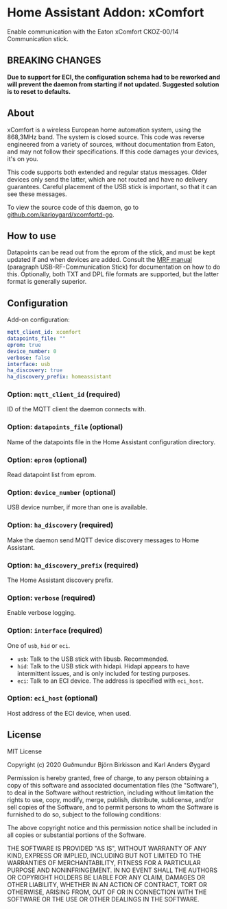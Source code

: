 # Home Assistant Addon: xComfort

Enable communication with the Eaton xComfort CKOZ-00/14 Communication stick.

## BREAKING CHANGES

**Due to support for ECI, the configuration schema had to be reworked and will prevent the daemon from starting if not updated.  Suggested solution is to reset to defaults.**

## About

xComfort is a wireless European home automation system, using the 868,3MHz band. The system is closed source. This code was reverse engineered from a variety of sources, without documentation from Eaton, and may not follow their specifications. If this code damages your devices, it's on you.

This code supports both extended and regular status messages. Older devices only send the latter, which are not routed and have no delivery guarantees. Careful placement of the USB stick is important, so that it can see these messages.

To view the source code of this daemon, go to [github.com/karloygard/xcomfortd-go](https://github.com/karloygard/xcomfortd-go).

## How to use

Datapoints can be read out from the eprom of the stick, and must be kept updated if and when devices are added.  Consult the [MRF manual](http://www.eaton.com/ecm/groups/public/@pub/@eatonnl/@electrical/documents/content/pct_325435.pdf) (paragraph USB-RF-Communication Stick) for documentation on how to do this.  Optionally, both TXT and DPL file formats are supported, but the latter format is generally superior.

## Configuration

Add-on configuration:

```yaml
mqtt_client_id: xcomfort
datapoints_file: ""
eprom: true
device_number: 0
verbose: false
interface: usb
ha_discovery: true
ha_discovery_prefix: homeassistant
```

### Option: `mqtt_client_id` (required)

ID of the MQTT client the daemon connects with. 

### Option: `datapoints_file` (optional)

Name of the datapoints file in the Home Assistant configuration directory.

### Option: `eprom` (optional)

Read datapoint list from eprom.

### Option: `device_number` (optional)

USB device number, if more than one is available.

### Option: `ha_discovery` (required)

Make the daemon send MQTT device discovery messages to Home Assistant.

### Option: `ha_discovery_prefix` (required)

The Home Assistant discovery prefix.

### Option: `verbose` (required)

Enable verbose logging.

### Option: `interface` (required)

One of `usb`, `hid` or `eci`.

- `usb`: Talk to the USB stick with libusb.  Recommended.
- `hid`: Talk to the USB stick with hidapi.  Hidapi appears to have intermittent issues, and is only included for testing purposes.
- `eci`: Talk to an ECI device.  The address is specified with `eci_host`.

### Option: `eci_host` (optional)

Host address of the ECI device, when used.

## License

MIT License

Copyright (c) 2020 Guðmundur Björn Birkisson and Karl Anders Øygard

Permission is hereby granted, free of charge, to any person obtaining a copy of this software and associated documentation files (the "Software"), to deal in the Software without restriction, including without limitation the rights to use, copy, modify, merge, publish, distribute, sublicense, and/or sell copies of the Software, and to permit persons to whom the Software is furnished to do so, subject to the following conditions:

The above copyright notice and this permission notice shall be included in all copies or substantial portions of the Software.

THE SOFTWARE IS PROVIDED "AS IS", WITHOUT WARRANTY OF ANY KIND, EXPRESS OR IMPLIED, INCLUDING BUT NOT LIMITED TO THE WARRANTIES OF MERCHANTABILITY, FITNESS FOR A PARTICULAR PURPOSE AND NONINFRINGEMENT. IN NO EVENT SHALL THE AUTHORS OR COPYRIGHT HOLDERS BE LIABLE FOR ANY CLAIM, DAMAGES OR OTHER LIABILITY, WHETHER IN AN ACTION OF CONTRACT, TORT OR OTHERWISE, ARISING FROM, OUT OF OR IN CONNECTION WITH THE SOFTWARE OR THE USE OR OTHER DEALINGS IN THE SOFTWARE.
